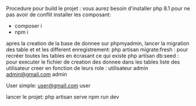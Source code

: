Procedure pour build le projet :
vous aurez besoin d'installer php 8.1 pour ne pas avoir de conflit
installer les composant: 
 - composer i
 - npm i

apres  la creation de la base de donnee sur phpmyadmin, lancer la migration des table et et les different enregistrement:
php artisan migrate:fresh : pour recréer toutes les tables en écrasant ce qui existe
php artisan db:seed  : pour executer le fichier de creation des donnee dans les tables 
liste des utilisateur creer en fonction de leurs role :
utilisateur admin
admin@gmail.com
admin

User simple:
user@gmail.com
user

lancer le projet:
php artisan serve
npm run dev 